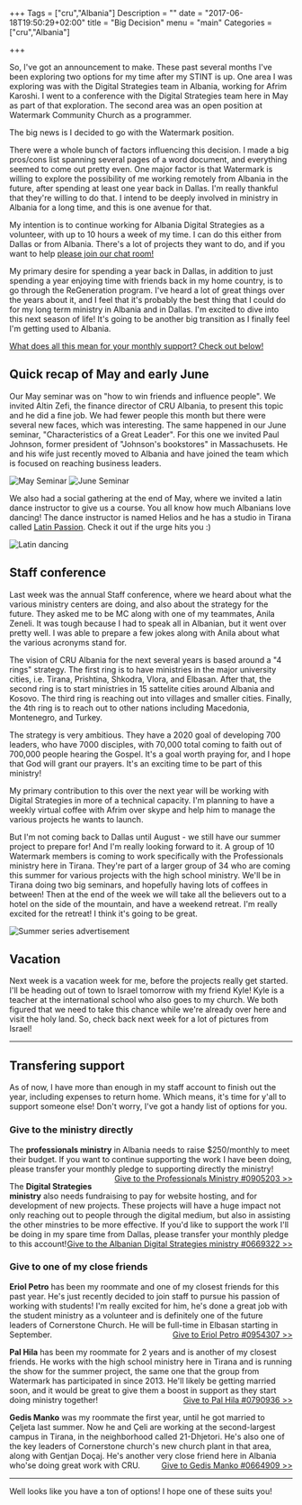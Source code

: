 +++
Tags = ["cru","Albania"]
Description = ""
date = "2017-06-18T19:50:29+02:00"
title = "Big Decision"
menu = "main"
Categories = ["cru","Albania"]

+++

So, I've got an announcement to make.  These past several months I've been exploring two options for my time after my STINT is up.  One area I was exploring was with the Digital Strategies team in Albania, working for Afrim Karoshi.  I went to a conference with the Digital Strategies team here in May as part of that exploration.  The second area was an open position at Watermark Community Church as a programmer.

The big news is I decided to go with the Watermark position.

There were a whole bunch of factors influencing this decision.  I made a big pros/cons list spanning several pages of a word document, and everything seemed to come out pretty even.  One major factor is that Watermark is willing to explore the possibility of me working remotely from Albania in the future, after spending at least one year back in Dallas.  I'm really thankful that they're willing to do that.  I intend to be deeply involved in ministry in Albania for a long time, and this is one avenue for that.

My intention is to continue working for Albania Digital Strategies as a volunteer, with up to 10 hours a week of my time.  I can do this either from Dallas or from Albania.  There's a lot of projects they want to do, and if you want to help [please join our chat room!](https://gitter.im/CampusCrusade/Lobby)

My primary desire for spending a year back in Dallas, in addition to just spending a year enjoying time with friends back in my home country, is to go through the ReGeneration program.  I've heard a lot of great things over the years about it, and I feel that it's probably the best thing that I could do for my long term ministry in Albania and in Dallas.  I'm excited to dive into this next season of life!  It's going to be another big transition as I finally feel I'm getting used to Albania.

[What does all this mean for your monthly support?  Check out below!](#transfering-support)

## Quick recap of May and early June

Our May seminar was on "how to win friends and influence people".  We invited Altin Zefi, the finance director of CRU Albania, to present this topic and he did a fine job.  We had fewer people this month but there were several new faces, which was interesting.  The same happened in our June seminar, "Characteristics of a Great Leader".  For this one we invited Paul Johnson, former president of "Johnson's bookstores" in Massachusets.  He and his wife just recently moved to Albania and have joined the team which is focused on reaching business leaders.

![May Seminar](/images/2017/2017_05_may_seminar.jpg)
![June Seminar](/images/2017/2017_06_june_seminar.jpg)

We also had a social gathering at the end of May, where we invited a latin dance instructor to give us a course.  You all know how much Albanians love dancing!  The dance instructor is named Helios and he has a studio in Tirana called [Latin Passion](https://www.facebook.com/Latin-Passion-1589170184719701/?ref=br_rs).  Check it out if the urge hits you :)

![Latin dancing](/images/2017/2017_05_latin_dance.jpg)

## Staff conference

Last week was the annual Staff conference, where we heard about what the various ministry centers are doing, and also about the strategy for the future.  They asked me to be MC along with one of my teammates, Anila Zeneli.  It was tough because I had to speak all in Albanian, but it went over pretty well.  I was able to prepare a few jokes along with Anila about what the various acronyms stand for.

The vision of CRU Albania for the next several years is based around a "4 rings" strategy.  The first ring is to have ministries in the major university cities, i.e. Tirana, Prishtina, Shkodra, Vlora, and Elbasan.  After that, the second ring is to start ministries in 15 sattelite cities around Albania and Kosovo.  The third ring is reaching out into villages and smaller cities.  Finally, the 4th ring is to reach out to other nations including Macedonia, Montenegro, and Turkey.

The strategy is very ambitious.  They have a 2020 goal of developing 700 leaders, who have 7000 disciples, with 70,000 total coming to faith out of 700,000 people hearing the Gospel.  It's a goal worth praying for, and I hope that God will grant our prayers.  It's an exciting time to be part of this ministry!

My primary contribution to this over the next year will be working with Digital Strategies in more of a technical capacity.  I'm planning to have a weekly virtual coffee with Afrim over skype and help him to manage the various projects he wants to launch.

But I'm not coming back to Dallas until August - we still have our summer project to prepare for!  And I'm really looking forward to it.  A group of 10 Watermark members is coming to work specifically with the Professionals ministry here in Tirana.  They're part of a larger group of 34 who are coming this summer for various projects with the high school ministry.  We'll be in Tirana doing two big seminars, and hopefully having lots of coffees in between!  Then at the end of the week we will take all the believers out to a hotel on the side of the mountain, and have a weekend retreat.  I'm really excited for the retreat!  I think it's going to be great.

![Summer series advertisement](/images/2017/2017_06_seri_veror.jpg)

## Vacation

Next week is a vacation week for me, before the projects really get started.  I'll be heading out of town to Israel tomorrow with my friend Kyle!  Kyle is a teacher at the international school who also goes to my church.  We both figured that we need to take this chance while we're already over here and visit the holy land.  So, check back next week for a lot of pictures from Israel!

<hr/>

## Transfering support

As of now, I have more than enough in my staff account to finish out the year, including expenses to return home.  Which means, it's time for y'all to support someone else!  Don't worry, I've got a handy list of options for you.

### Give to the ministry directly

The **professionals ministry** in Albania needs to raise $250/monthly to meet their budget.  If you want to continue supporting the work I have been doing, please transfer your monthly pledge to supporting directly the ministry!
<a style="float: right;" href="https://give.cru.org/0905203">Give to the Professionals Ministry #0905203  >></a>

The **Digital Strategies ministry** also needs fundraising to pay for website hosting, and for development of new projects.  These projects will have a huge impact not only reaching out to people through the digital medium, but also in assisting the other minstries to be more effective.  If you'd like to support the work I'll be doing in my spare time from Dallas, please transfer your monthly pledge to this account!
<a style="float: right;" href="https://give.cru.org/0669322">Give to the Albanian Digital Strategies ministry #0669322  >></a>

### Give to one of my close friends

**Eriol Petro** has been my roommate and one of my closest friends for this past year.  He's just recently decided to join staff to pursue his passion of working with students!  I'm really excited for him, he's done a great job with the student ministry as a volunteer and is definitely one of the future leaders of Cornerstone Church.  He will be full-time in Elbasan starting in September.
<a style="float: right;" href="https://give.cru.org/0954307">Give to Eriol Petro #0954307  >></a>


**Pal Hila** has been my roommate for 2 years and is another of my closest friends.  He works with the high school ministry here in Tirana and is running the show for the summer project, the same one that the group from Watermark has participated in since 2013.  He'll likely be getting married soon, and it would be great to give them a boost in support as they start doing ministry together!
<a style="float: right;" href="https://give.cru.org/0790936">Give to Pal Hila #0790936  >></a>


**Gedis Manko** was my roommate the first year, until he got married to Çeljeta last summer.  Now he and Çeli are working at the second-largest campus in Tirana, in the neighborhood called 21-Dhjetori.  He's also one of the key leaders of Cornerstone church's new church plant in that area, along with Gentjan Doçaj.  He's another very close friend here in Albania who'se doing great work with CRU.
<a style="float: right;" href="https://give.cru.org/0664909">Give to Gedis Manko #0664909  >></a>

<hr/>

Well looks like you have a ton of options!  I hope one of these suits you!